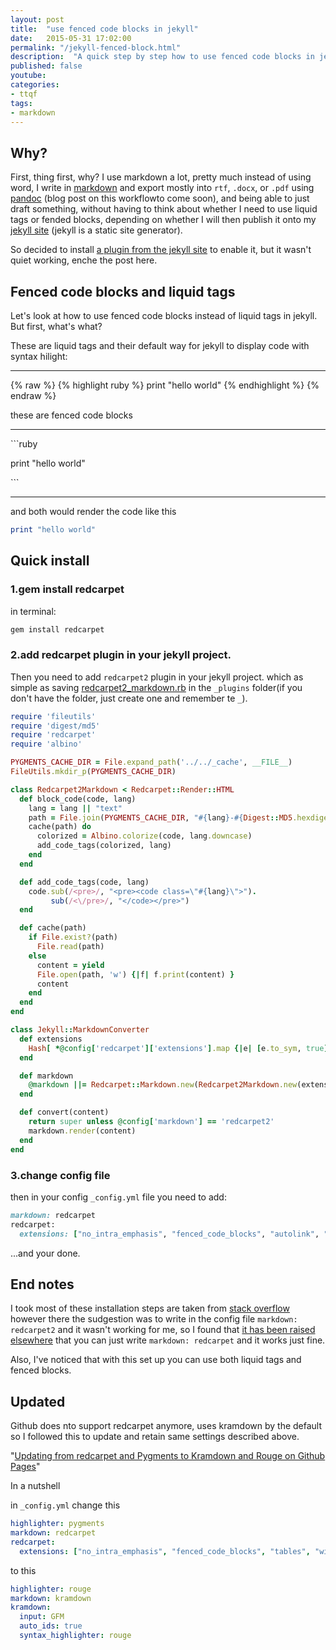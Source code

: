 ```yaml
---
layout: post
title:  "use fenced code blocks in jekyll"
date:   2015-05-31 17:02:00
permalink: "/jekyll-fenced-block.html"
description:  "A quick step by step how to use fenced code blocks in jekyll instead of liquid tags"
published: false
youtube:
categories:
- ttqf
tags:
- markdown
---
```


## Why?

First, thing first, why? I use markdown a lot, pretty much instead of using word, I write in [markdown][mark] and export mostly into `rtf`, `.docx`, or `.pdf` using [pandoc][pandoc] (blog post on this workflowto come soon), and being able to just draft something, without having to think about whether I need to use liquid tags or fended blocks, depending on whether I will then publish it onto my [jekyll site][jek] (jekyll is a static site generator).

So decided to install [a plugin from the jekyll site][plugin] to enable it, but it wasn't quiet working, enche the post here.

## Fenced code blocks and liquid tags
Let's look at how to use fenced code blocks instead of liquid tags in jekyll.
But first, what's what?

These are liquid tags and their default way for jekyll to display code with syntax hilight:

<hr>
{% raw %}
{% highlight ruby %}   
print "hello world"   
{% endhighlight %}   
{% endraw %}

these are fenced code blocks
<hr>

<p>```ruby</p>   
<p>print "hello world" </p>  
<p>```</p>   
<hr>
and both would render the code like this

```ruby
print "hello world"
```



## Quick install

### 1.gem install redcarpet

in terminal:

```bash
gem install redcarpet
```

### 2.add redcarpet plugin in your jekyll project.

Then you need to add `redcarpet2` plugin in your jekyll project. which as simple as saving [redcarpet2_markdown.rb](https://github.com/nono/Jekyll-plugins) in the `_plugins` folder(if you don't have the folder, just create one and remember te `_`).

```ruby
require 'fileutils'
require 'digest/md5'
require 'redcarpet'
require 'albino'

PYGMENTS_CACHE_DIR = File.expand_path('../../_cache', __FILE__)
FileUtils.mkdir_p(PYGMENTS_CACHE_DIR)

class Redcarpet2Markdown < Redcarpet::Render::HTML
  def block_code(code, lang)
    lang = lang || "text"
    path = File.join(PYGMENTS_CACHE_DIR, "#{lang}-#{Digest::MD5.hexdigest code}.html")
    cache(path) do
      colorized = Albino.colorize(code, lang.downcase)
      add_code_tags(colorized, lang)
    end
  end

  def add_code_tags(code, lang)
    code.sub(/<pre>/, "<pre><code class=\"#{lang}\">").
         sub(/<\/pre>/, "</code></pre>")
  end

  def cache(path)
    if File.exist?(path)
      File.read(path)
    else
      content = yield
      File.open(path, 'w') {|f| f.print(content) }
      content
    end
  end
end

class Jekyll::MarkdownConverter
  def extensions
    Hash[ *@config['redcarpet']['extensions'].map {|e| [e.to_sym, true] }.flatten ]
  end

  def markdown
    @markdown ||= Redcarpet::Markdown.new(Redcarpet2Markdown.new(extensions), extensions)
  end

  def convert(content)
    return super unless @config['markdown'] == 'redcarpet2'
    markdown.render(content)
  end
end

```

### 3.change config file
then in your config `_config.yml` file you need to add:

```ruby
markdown: redcarpet
redcarpet:
  extensions: ["no_intra_emphasis", "fenced_code_blocks", "autolink", "strikethrough", "superscript"]

```

...and your done.

## End notes
I took most of these installation steps are taken from [stack overflow][stack] however there the sudgestion was to write in the config file `markdown: redcarpet2` and it wasn't working for me, so I found that [it has been raised elsewhere][elsewhere] that you can just write `markdown: redcarpet` and it works just fine.

Also, I've noticed that with this set up you can use both liquid tags and fenced blocks.


## Updated
Github does nto support redcarpet anymore, uses kramdown by the default so I followed this to update and retain same settings described above.

"[Updating from redcarpet and Pygments to Kramdown and Rouge on Github Pages](https://idratherbewriting.com/2016/02/21/bug-with-kramdown-and-rouge-with-github-pages/)"

In a nutshell

in `_config.yml` change this

```yml
highlighter: pygments
markdown: redcarpet
redcarpet:
  extensions: ["no_intra_emphasis", "fenced_code_blocks", "tables", "with_toc_data"]
```
to this

```yml
highlighter: rouge
markdown: kramdown
kramdown:
  input: GFM
  auto_ids: true
  syntax_highlighter: rouge
```

<!-- Links -->

[jek]:https://jekyllrb.com/
[stack]:https://stackoverflow.com/questions/13464590/github-flavored-markdown-and-pygments-highlighting-in-jekyll
[mark]:https://daringfireball.net/projects/markdown/
[elsewhere]:https://github.com/clayallsopp/rubymotion-tutorial/issues/30
[plugin]:https://github.com/nono/Jekyll-plugins
[pandoc]:https://pandoc.org/
